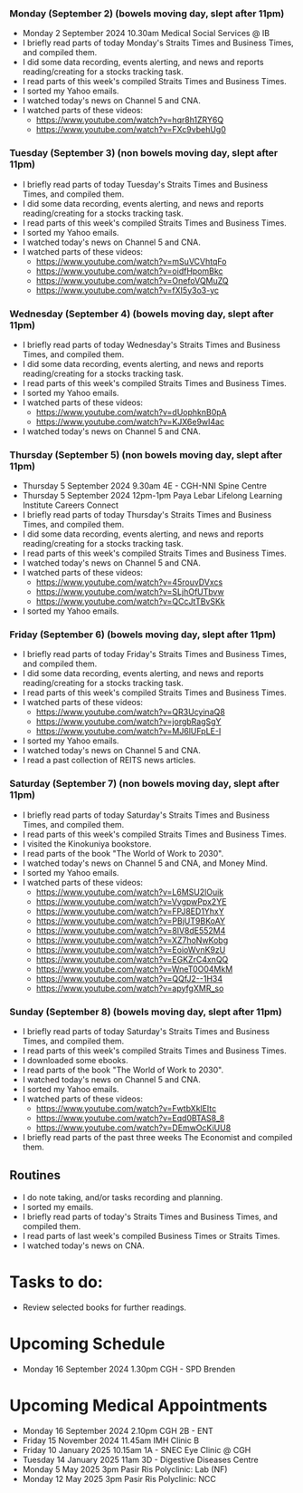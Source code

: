 ### Monday (September 2) (bowels moving day, slept after 11pm)
- Monday 2 September 2024 10.30am Medical Social Services @ IB
- I briefly read parts of today Monday's Straits Times and Business Times, and compiled them.
- I did some data recording, events alerting, and news and reports reading/creating for a stocks tracking task.
- I read parts of this week's compiled Straits Times and Business Times.
- I sorted my Yahoo emails.
- I watched today's news on Channel 5 and CNA.
- I watched parts of these videos:
    - https://www.youtube.com/watch?v=hqr8h1ZRY6Q
    - https://www.youtube.com/watch?v=FXc9vbehUg0

### Tuesday (September 3) (non bowels moving day, slept after 11pm)
- I briefly read parts of today Tuesday's Straits Times and Business Times, and compiled them.
- I did some data recording, events alerting, and news and reports reading/creating for a stocks tracking task.
- I read parts of this week's compiled Straits Times and Business Times.
- I sorted my Yahoo emails.
- I watched today's news on Channel 5 and CNA.
- I watched parts of these videos:
    - https://www.youtube.com/watch?v=mSuVCVhtqFo
    - https://www.youtube.com/watch?v=oidfHpomBkc
    - https://www.youtube.com/watch?v=OnefoVQMuZQ
    - https://www.youtube.com/watch?v=fXI5y3o3-yc

### Wednesday (September 4) (bowels moving day, slept after 11pm)
- I briefly read parts of today Wednesday's Straits Times and Business Times, and compiled them.
- I did some data recording, events alerting, and news and reports reading/creating for a stocks tracking task.
- I read parts of this week's compiled Straits Times and Business Times.
- I sorted my Yahoo emails.
- I watched parts of these videos:
    - https://www.youtube.com/watch?v=dUophknB0pA
    - https://www.youtube.com/watch?v=KJX6e9wI4ac
- I watched today's news on Channel 5 and CNA.

### Thursday (September 5) (non bowels moving day, slept after 11pm)
- Thursday 5 September 2024 9.30am 4E - CGH-NNI Spine Centre
- Thursday 5 September 2024 12pm-1pm Paya Lebar Lifelong Learning Institute Careers Connect
- I briefly read parts of today Thursday's Straits Times and Business Times, and compiled them.
- I did some data recording, events alerting, and news and reports reading/creating for a stocks tracking task.
- I read parts of this week's compiled Straits Times and Business Times.
- I watched today's news on Channel 5 and CNA.
- I watched parts of these videos:
    - https://www.youtube.com/watch?v=45rouvDVxcs
    - https://www.youtube.com/watch?v=SLjhOfUTbvw
    - https://www.youtube.com/watch?v=QCcJtTBvSKk
- I sorted my Yahoo emails.

### Friday (September 6) (bowels moving day, slept after 11pm)
- I briefly read parts of today Friday's Straits Times and Business Times, and compiled them.
- I did some data recording, events alerting, and news and reports reading/creating for a stocks tracking task.
- I read parts of this week's compiled Straits Times and Business Times.
- I watched parts of these videos:
    - https://www.youtube.com/watch?v=QR3UcyinaQ8
    - https://www.youtube.com/watch?v=jorgbRagSgY
    - https://www.youtube.com/watch?v=MJ6lUFpLE-I
- I sorted my Yahoo emails.
- I watched today's news on Channel 5 and CNA.
- I read a past collection of REITS news articles.

### Saturday (September 7) (non bowels moving day, slept after 11pm)
- I briefly read parts of today Saturday's Straits Times and Business Times, and compiled them.
- I read parts of this week's compiled Straits Times and Business Times.
- I visited the Kinokuniya bookstore.
- I read parts of the book "The World of Work to 2030".
- I watched today's news on Channel 5 and CNA, and Money Mind.
- I sorted my Yahoo emails.
- I watched parts of these videos:
    - https://www.youtube.com/watch?v=L6MSU2lOuik
    - https://www.youtube.com/watch?v=VygpwPpx2YE
    - https://www.youtube.com/watch?v=FPJ8ED1YhxY
    - https://www.youtube.com/watch?v=PBjUT9BKoAY
    - https://www.youtube.com/watch?v=8lV8dE552M4
    - https://www.youtube.com/watch?v=XZ7hoNwKobg
    - https://www.youtube.com/watch?v=EoioWvnK9zU
    - https://www.youtube.com/watch?v=EGKZrC4xnQQ
    - https://www.youtube.com/watch?v=WneT0O04MkM
    - https://www.youtube.com/watch?v=QQfJ2--1H34
    - https://www.youtube.com/watch?v=apyfgXMR_so

### Sunday (September 8) (bowels moving day, slept after 11pm)
- I briefly read parts of today Saturday's Straits Times and Business Times, and compiled them.
- I read parts of this week's compiled Straits Times and Business Times.
- I downloaded some ebooks.
- I read parts of the book "The World of Work to 2030".
- I watched today's news on Channel 5 and CNA.
- I sorted my Yahoo emails.
- I watched parts of these videos:
    - https://www.youtube.com/watch?v=FwtbXklEItc
    - https://www.youtube.com/watch?v=Eqd0BTAS8_8
    - https://www.youtube.com/watch?v=DEmwOcKiUU8
- I briefly read parts of the past three weeks The Economist and compiled them.



## Routines
- I do note taking, and/or tasks recording and planning.
- I sorted my emails.
- I briefly read parts of today's Straits Times and Business Times, and compiled them.
- I read parts of last week's compiled Business Times or Straits Times.
- I watched today's news on CNA.

# Tasks to do:
- Review selected books for further readings.

# Upcoming Schedule
- Monday 16 September 2024 1.30pm CGH - SPD Brenden

# Upcoming Medical Appointments
- Monday 16 September 2024 2.10pm CGH 2B - ENT
- Friday 15 November 2024 11.45am IMH Clinic B
- Friday 10 January 2025 10.15am 1A - SNEC Eye Clinic @ CGH
- Tuesday 14 January 2025 11am 3D - Digestive Diseases Centre
- Monday 5 May 2025 3pm Pasir Ris Polyclinic: Lab (NF)
- Monday 12 May 2025 3pm Pasir Ris Polyclinic: NCC
